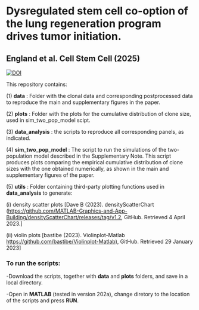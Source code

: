 # Dysregulated stem cell co-option of the lung regeneration program drives tumor initiation. 
## England et al. Cell Stem Cell (2025)

[![DOI](https://zenodo.org/badge/914657790.svg)](https://doi.org/10.5281/zenodo.14625398)

This repository contains:

(1) **data** : Folder with the clonal data and corresponding postprocessed data to reproduce the main and supplementary figures in the paper.

(2) **plots** : Folder with the plots for the cumulative distribution of clone size, used in sim_two_pop_model scipt.

(3) **data_analysis** : the scripts to reproduce all corresponding panels, as indicated. 

(4) **sim_two_pop_model** : The script to run the simulations of the two-population model described in the Supplementary Note. This script produces plots comparing the empirical cumulative distribution of clone sizes with the one obtained numerically, as shown in the main and supplementary figures of the paper.

(5) **utils** : Folder containing third-party plotting functions used in **data_analysis** to generate:
 
 (i) density scatter plots [Dave B (2023). densityScatterChart (https://github.com/MATLAB-Graphics-and-App-Building/densityScatterChart/releases/tag/v1.2, GitHub. Retrieved 4 April 2023.]
 
 (ii) violin plots [bastibe (2023). Violinplot-Matlab https://github.com/bastibe/Violinplot-Matlab), GitHub. Retrieved 29 January 2023]

### To run the scripts:
-Download the scripts, together with **data** and **plots** folders, and save in a local directory.

-Open in **MATLAB** (tested in version 202a), change diretory to the location of the scripts and press **RUN**.
